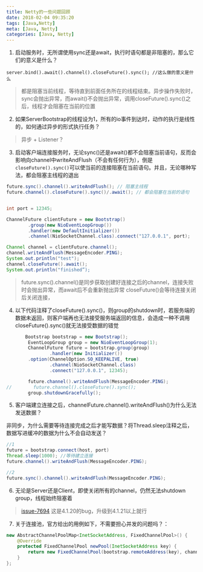 ```yaml
---
title: Netty的一些问题回顾
date: 2018-02-04 09:35:20
tags: [Java,Netty]
meta: [Java, Netty]
categories: [Java, Netty]
---
```



1. 启动服务时，无所谓使用sync还是await，执行时语句都是非阻塞的，那么它们的意义是什么？
```
server.bind().await().channel().closeFuture().sync(); //这么做的意义是什么
```

> 都是阻塞当前线程，等待直到前面任务所在的线程结束。异步操作失败时，sync会抛出异常，而await()不会抛出异常，调用closeFuture().sync()之后，线程才会阻塞在当前的位置
<!-- more -->


2. 如果ServerBootstrap的线程设为1，所有的io事件到达时，动作的执行是线性的，如何通过异步的形式执行任务？

> 异步 + Listener？


3. 启动客户端连接服务时，无论sync()还是await()都不会阻塞当前语句，反而会影响向channel中writeAndFlush（不会有任何行为），倒是`closeFuture().sync()`可以使当前的连接阻塞在当前语句。并且，无论哪种写法，都会阻塞主线程的退出


```Java
future.sync().channel().writeAndFlush(); // 阻塞主线程
future.channel().closeFuture().sync()/.await(); // 都会阻塞在当前的语句


int port = 12345;

ChannelFuture clientFuture = new Bootstrap()
        .group(new NioEventLoopGroup())
        .handler(new DefaultInitializer())
        .channel(NioSocketChannel.class).connect("127.0.0.1", port);

Channel channel = clientFuture.channel();
channel.writeAndFlush(MessageEncoder.PING);
System.out.println("test");
channel.closeFuture().await();
System.out.println("finished”);
```

> future.sync().channel()是同步获取创建好连接之后的channel，连接失败时会抛出异常，而await后不会重新抛出异常 
> closeFuture()会等待连接关闭后关闭连接，


4. 以下代码注释了closeFuture().sync()，则group的shutdown时，若服务端的数据未返回，则客户端再也无法接受服务端返回的信息，会造成一种不调用closeFuture().sync()就无法接受数据的错觉

```java
       Bootstrap bootstrap = new Bootstrap();
        EventLoopGroup group = new NioEventLoopGroup(1);
        ChannelFuture future = bootstrap.group(group)
                .handler(new Initializer())
        .option(ChannelOption.SO_KEEPALIVE, true)
                .channel(NioSocketChannel.class)
                .connect("127.0.0.1", 12345);

        future.channel().writeAndFlush(MessageEncoder.PING);
//        future.channel().closeFuture().sync();
        group.shutdownGracefully();
```
   


5. 客户端建立连接之后，channelFuture.channel().writeAndFlush()为什么无法发送数据？

非同步，为什么需要等待连接完成之后才能写数据？将Thread.sleep注释之后，数据写进缓冲的数据为什么不会自动发送？

```java
//1
future = bootstrap.connect(host, port)
Thread.sleep(1000); //等待建立连接
future.channel().writeAndFlush(MessageEncoder.PING);

//2
future.sync().channel().writeAndFlush(MessageEncoder.PING);
```

6. 无论是Server还是Client，即使关闭所有的channel，仍然无法shutdown group，线程始终阻塞着

> [issue-7694](https://github.com/netty/netty/issues/7694) 这是4.1.20的bug，升级到4.1.21以上就行


7. 关于连接池，官方给出的用例如下，不需要担心并发的问题吗？：


```java
new AbstractChannelPoolMap<InetSocketAddress, FixedChannelPool>() {
    @Override
    protected FixedChannelPool newPool(InetSocketAddress key) {
        return new FixedChannelPool(bootstrap.remoteAddress(key), channelPoolHandler, maxConn);
    }
};
```
